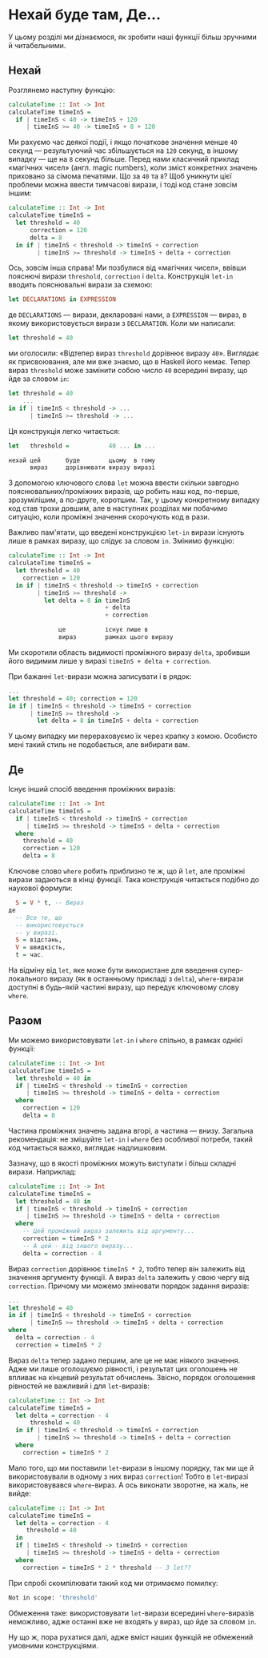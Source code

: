 # Нехай буде там, Де...

У цьому розділі ми дізнаємося, як зробити наші функції більш зручними й читабельними.

## Нехай

Розглянемо наступну функцію:

```haskell
calculateTime :: Int -> Int
calculateTime timeInS =
  if | timeInS < 40 -> timeInS + 120
     | timeInS >= 40 -> timeInS + 8 + 120
```

Ми рахуємо час деякої події, і якщо початкове значення менше `40` секунд &mdash; результуючий час збільшується на `120` секунд, в іншому випадку &mdash; ще на `8` секунд більше. Перед нами класичний приклад &laquo;магічних чисел&raquo; (англ. magic numbers), коли зміст конкретних значень приховано за сімома печатями. Що за `40` та `8`? Щоб уникнути цієї проблеми можна ввести тимчасові вирази, і тоді код стане зовсім іншим:

```haskell
calculateTime :: Int -> Int
calculateTime timeInS =
  let threshold = 40
      correction = 120
      delta = 8
  in if | timeInS < threshold -> timeInS + correction
        | timeInS >= threshold -> timeInS + delta + correction
```

Ось, зовсім інша справа! Ми позбулися від &laquo;магічних чисел&raquo;, ввівши пояснючі вирази `threshold`, `correction` і `delta`. Конструкція `let-in` вводить пояснювальні вирази за схемою:

```haskell
let DECLARATIONS in EXPRESSION
```

де `DECLARATIONS` &mdash; вирази, декларовані нами, а `EXPRESSION` &mdash; вираз, в якому використовується вирази з `DECLARATION`. Коли ми написали:

```haskell
let threshold = 40
```

ми оголосили: &laquo;Відтепер вираз `threshold` дорівнює виразу `40`&raquo;. Виглядає як присвоювання, але ми вже знаємо, що в Haskell його немає. Тепер вираз `threshold` може замінити собою число `40` всередині виразу, що йде за словом `in`:

```haskell
let threshold = 40
    ...
in if | timeInS < threshold -> ...
      | timeInS >= threshold -> ...
```

Ця конструкція легко читається:

```haskell
let   threshold =           40 ... in ...

нехай цей       буде        цьому  в тому
      вираз     дорівнювати виразу виразі
```

З допомогою ключового слова `let` можна ввести скільки завгодно пояснювальних/проміжних виразів, що робить наш код, по-перше, зрозумілішим, а по-друге, коротшим. Так, у цьому конкретному випадку код став трохи довшим, але в наступних розділах ми побачимо ситуацію, коли проміжні значення скорочують код в рази.

Важливо пам'ятати, що введені конструкцією `let-in` вирази існують лише в рамках виразу, що слідує за словом `in`. Змінимо функцію:

```haskell
calculateTime :: Int -> Int
calculateTime timeInS =
  let threshold = 40
    correction = 120
  in if | timeInS < threshold -> timeInS + correction
        | timeInS >= threshold ->
          let delta = 8 in timeInS
                           + delta
                           + correction

              це           існує лише в
              вираз        рамках цього виразу
```

Ми скоротили область видимості проміжного виразу `delta`, зробивши його видимим лише у виразі `timeInS + delta + correction`.

При бажанні `let`-вирази можна записувати і в рядок:

```haskell
...
let threshold = 40; correction = 120
in if | timeInS < threshold -> timeInS + correction
      | timeInS >= threshold ->
        let delta = 8 in timeInS + delta + correction
```

У цьому випадку ми перераховуємо їх через крапку з комою. Особисто мені такий стиль не подобається, але вибирати вам.

## Де

Існує інший спосіб введення проміжних виразів:

```haskell
calculateTime :: Int -> Int
calculateTime timeInS =
  if | timeInS < threshold -> timeInS + correction
     | timeInS >= threshold -> timeInS + delta + correction
  where
    threshold = 40
    correction = 120
    delta = 8
```

Ключове слово `where` робить приблизно те ж, що й `let`, але проміжні вирази задаються в кінці функції. Така конструкція читається подібно до наукової формули:

```haskell
  S = V * t, -- Вираз
де
  -- Все те, що
  -- використовується
  -- у виразі.
  S = відстань,
  V = швидкість,
  t = час.
```

На відміну від `let`, яке може бути використане для введення супер-локального виразу (як в останньому прикладі з `delta`), `where`-вирази доступні в будь-якій частині виразу, що передує ключовому слову `where`.

## Разом

Ми можемо використовувати `let-in` і `where` спільно, в рамках однієї функції:

```haskell
calculateTime :: Int -> Int
calculateTime timeInS =
  let threshold = 40 in
  if | timeInS < threshold -> timeInS + correction
     | timeInS >= threshold -> timeInS + delta + correction
  where
    correction = 120
    delta = 8
```

Частина проміжних значень задана вгорі, а частина &mdash; внизу. Загальна рекомендація: не змішуйте `let-in` і `where` без особливої потреби, такий код читається важко, виглядає надлишковим.

Зазначу, що в якості проміжних можуть виступати і більш складні вирази. Наприклад:

```haskell
calculateTime :: Int -> Int
calculateTime timeInS =
  let threshold = 40 in
  if | timeInS < threshold -> timeInS + correction
     | timeInS >= threshold -> timeInS + delta + correction
  where
    -- Цей проміжний вираз залежить від аргументу...
    correction = timeInS * 2
    -- А цей - від іншого виразу...
    delta = correction - 4
```

Вираз `correction` дорівнює `timeInS * 2`, тобто тепер він залежить від значення аргументу функції. А вираз `delta` залежить у свою чергу від `correction`. Причому ми можемо змінювати порядок задання виразів:

```haskell
...
let threshold = 40
in if | timeInS < threshold -> timeInS + correction
      | timeInS >= threshold -> timeInS + delta + correction
where
  delta = correction - 4
  correction = timeInS * 2
```

Вираз `delta` тепер задано першим, але це не має ніякого значення. Адже ми лише оголошуємо рівності, і результат цих оголошень не впливає на кінцевий результат обчислень. Звісно, порядок оголошення рівностей не важливий і для `let`-виразів:

```haskell
calculateTime :: Int -> Int
calculateTime timeInS =
  let delta = correction - 4
      threshold = 40
  in if | timeInS < threshold -> timeInS + correction
        | timeInS >= threshold -> timeInS + delta + correction
  where
    correction = timeInS * 2
```

Мало того, що ми поставили `let`-вирази в іншому порядку, так ми ще й використовували в одному з них вираз `correction`! Тобто в `let`-виразі використовувався `where`-вираз. А ось виконати зворотне, на жаль, не вийде:

```haskell
calculateTime :: Int -> Int
calculateTime timeInS =
  let delta = correction - 4
     threshold = 40
  in
  if | timeInS < threshold -> timeInS + correction
     | timeInS >= threshold -> timeInS + delta + correction
  where
    correction = timeInS * 2 * threshold -- З let??
```

При спробі скомпілювати такий код ми отримаємо помилку:

```bash
Not in scope: 'threshold'
```

Обмеження таке: використовувати `let`-вирази всередині `where`-виразів неможливо, адже останні вже не входять у вираз, що йде за словом `in`.

Ну що ж, пора рухатися далі, адже вміст наших функцій не обмежений умовними конструкціями.
